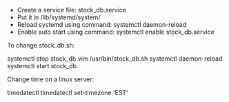 - Create a service file: stock_db.service
- Put it in /lib/systemd/system/
- Reload systemd using command: systemctl daemon-reload
- Enable auto start using command: systemctl enable stock_db.service

To change stock_db.sh:

systemctl stop stock_db
vim /usr/bin/stock_db.sh
systemctl daemon-reload
systemctl start stock_db

Change time on a linux server:

timedatectl
timedatectl set-timezone 'EST'